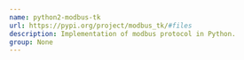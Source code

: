 ```yaml
---
name: python2-modbus-tk
url: https://pypi.org/project/modbus_tk/#files
description: Implementation of modbus protocol in Python.
group: None
---
```


